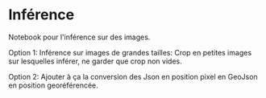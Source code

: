 # Inférence
Notebook pour l'inférence sur des images.

Option 1:
Inférence sur images de grandes tailles: Crop en petites images sur lesquelles inférer, ne garder que crop non vides.

Option 2:
Ajouter à ça la conversion des Json en position pixel en GeoJson en position georéférencée.
